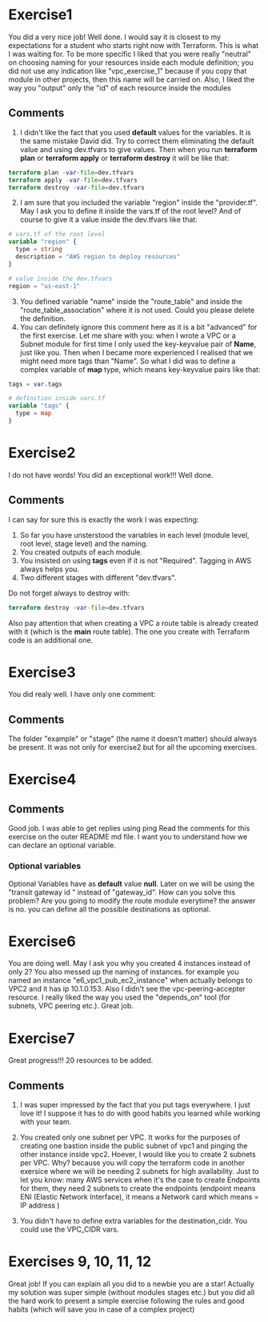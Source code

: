 # Exercise1
You did a very nice job! Well done. I would say it is closest to my expectations for a student who starts right now with Terraform. This is what I was waiting for. 
To be more specific I liked that you were really "neutral" on choosing naming for your resources inside each module definition; you did not use any indication like "vpc_exercise_1" because if you copy that module in other projects, then this name will be carried on.
Also, I liked the way you "output" only the "id" of each resource inside the modules

## Comments
1.  I didn't like the fact that you used **default** values for the variables. It is the same mistake David did. Try to correct them eliminating the default value and using dev.tfvars to give values. Then when you run **terraform plan** or **terraform apply** or **terraform destroy** it will be like that:
```terraform
terraform plan -var-file=dev.tfvars
terraform apply -var-file=dev.tfvars
terraform destroy -var-file=dev.tfvars
```

2.  I am sure that you included the variable "region" inside the "provider.tf". May I ask you to define it inside the vars.tf of the root level? And of course to give it a value inside the dev.tfvars like that:
```terraform
# vars.tf of the root level
variable "region" {
  type = string
  description = "AWS region to deploy resources"
}

# value inside the dev.tfvars
region = "us-east-1"
```
3.  You defined variable "name" inside the "route_table" and inside the "route_table_association" where it is not used. Could you please delete the definition.
4.  You can definitely ignore this comment here as it is a bit "advanced" for the first exercise. Let me share with you: when I wrote a VPC or a Subnet module for first time I only used the key-keyvalue pair of **Name**, just like you. Then when I became more experienced I realised that we might need more tags than "Name". So what I did was to define a complex variable of **map** type, which means key-keyvalue pairs like that:
```terraform
tags = var.tags

# definition inside vars.tf
variable "tags" {
  type = map
}

```
# Exercise2
I do not have words! You did an exceptional work!!! Well done.

## Comments
I can say for sure this is exactly the work I was expecting:
1.  So far you have unsterstood the variables in each level (module level, root level, stage level) and the naming.
2.  You created outputs of each module.
3.  You insisted on using **tags** even if it is not "Required". Tagging in AWS always helps you.
4.  Two different stages with different "dev.tfvars".

Do not forget always to destroy with:
```terraform
terraform destroy -var-file=dev.tfvars
```
Also pay attention that when creating a VPC a route table is already created with it (which is the **main** route table). The one you create with Terraform code is an additional one.

# Exercise3
You did realy well. I have only one comment:

## Comments
The folder "example" or "stage" (the name it doesn't matter) should always be present. It was not only for exercise2 but for all the upcoming exercises.

# Exercise4
## Comments
Good job. I was able to get replies using ping
Read the comments for this exercise on the outer README md file. I want you to understand how we can declare an optional variable.
### Optional variables
Optional Variables have as **default** value **null**.
Later on we will be using the "transit gateway id " instead of "gateway_id". How can you solve this problem? Are you going to modify the route module everytime? the answer is no. you can define all the possible destinations as optional.

# Exercise6
You are doing well.
May I ask you why you created 4 instances instead of only 2?
You also messed up the naming of instances. for example you named an instance "e6_vpc1_pub_ec2_instance" when actually belongs to VPC2 and it has ip 10.1.0.153.
Also I didn't see the vpc-peering-accepter resource.
I really liked the way you used the "depends_on" tool (for subnets, VPC peering etc.). Great job.

# Exercise7
Great progress!!! 20 resources to be added.

## Comments
1. I was super impressed by the fact that you put tags everywhere. I just love it! I suppose it has to do with good habits you learned while working with your team.
2. You created only one subnet per VPC. It works for the purposes of creating one bastion inside the public subnet of vpc1 and pinging the other instance inside vpc2. Hoever, I would like you to create 2 subnets per VPC. Why? because you will copy the terraform code in another exersice where we will be needing 2 subnets for high availability.
Just to let you know: many AWS services when it's the case to create Endpoints for them, they need 2 subnets to create the endpoints (endpoint means ENI (Elastic Network Interface), it means a Network card which means = IP address )

3. You didn't have to define extra variables for the destination_cidr. You could use the VPC_CIDR vars.

# Exercises 9, 10, 11, 12
Great job! If you can explain all you did to a newbie you are a star! Actually my solution was super simple (without modules stages etc.) but you did all the hard work to present a simple exercise following the rules and good habits (which will save you in case of a complex project)